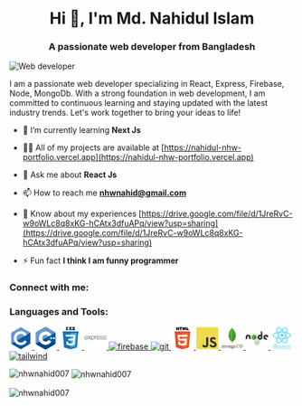 <h1 align="center">Hi 👋, I'm Md. Nahidul Islam</h1>
<h3 align="center">A passionate web developer from Bangladesh</h3>

![Web developer](https://i.ibb.co/n1rMGDP/banner-web.png)

I am a passionate web developer specializing in React, Express, Firebase, Node, MongoDb. With a strong foundation in web development, I am committed to continuous learning and staying updated with the latest industry trends. Let's work together to bring your ideas to life!

- 🌱 I’m currently learning **Next Js**

- 👨‍💻 All of my projects are available at [https://nahidul-nhw-portfolio.vercel.app](https://nahidul-nhw-portfolio.vercel.app)

- 💬 Ask me about **React Js**

- 📫 How to reach me **nhwnahid@gmail.com**

- 📄 Know about my experiences [https://drive.google.com/file/d/1JreRvC-w9oWLc8q8xKG-hCAtx3dfuAPq/view?usp=sharing](https://drive.google.com/file/d/1JreRvC-w9oWLc8q8xKG-hCAtx3dfuAPq/view?usp=sharing)

- ⚡ Fun fact **I think I am funny programmer**

<h3 align="left">Connect with me:</h3>
<p align="left">
</p>

  <h3 align="left">Languages and Tools:</h3>
<p align="left"> <a href="https://www.cprogramming.com/" target="_blank" rel="noreferrer"> <img src="https://raw.githubusercontent.com/devicons/devicon/master/icons/c/c-original.svg" alt="c" width="40" height="40"/> </a> <a href="https://www.w3schools.com/cpp/" target="_blank" rel="noreferrer"> <img src="https://raw.githubusercontent.com/devicons/devicon/master/icons/cplusplus/cplusplus-original.svg" alt="cplusplus" width="40" height="40"/> </a> <a href="https://www.w3schools.com/css/" target="_blank" rel="noreferrer"> <img src="https://raw.githubusercontent.com/devicons/devicon/master/icons/css3/css3-original-wordmark.svg" alt="css3" width="40" height="40"/> </a> <a href="https://expressjs.com" target="_blank" rel="noreferrer"> <img src="https://raw.githubusercontent.com/devicons/devicon/master/icons/express/express-original-wordmark.svg" alt="express" width="40" height="40"/> </a> <a href="https://firebase.google.com/" target="_blank" rel="noreferrer"> <img src="https://www.vectorlogo.zone/logos/firebase/firebase-icon.svg" alt="firebase" width="40" height="40"/> </a> <a href="https://git-scm.com/" target="_blank" rel="noreferrer"> <img src="https://www.vectorlogo.zone/logos/git-scm/git-scm-icon.svg" alt="git" width="40" height="40"/> </a> <a href="https://www.w3.org/html/" target="_blank" rel="noreferrer"> <img src="https://raw.githubusercontent.com/devicons/devicon/master/icons/html5/html5-original-wordmark.svg" alt="html5" width="40" height="40"/> </a> <a href="https://developer.mozilla.org/en-US/docs/Web/JavaScript" target="_blank" rel="noreferrer"> <img src="https://raw.githubusercontent.com/devicons/devicon/master/icons/javascript/javascript-original.svg" alt="javascript" width="40" height="40"/> </a> <a href="https://www.mongodb.com/" target="_blank" rel="noreferrer"> <img src="https://raw.githubusercontent.com/devicons/devicon/master/icons/mongodb/mongodb-original-wordmark.svg" alt="mongodb" width="40" height="40"/> </a> <a href="https://nodejs.org" target="_blank" rel="noreferrer"> <img src="https://raw.githubusercontent.com/devicons/devicon/master/icons/nodejs/nodejs-original-wordmark.svg" alt="nodejs" width="40" height="40"/> </a> <a href="https://reactjs.org/" target="_blank" rel="noreferrer"> <img src="https://raw.githubusercontent.com/devicons/devicon/master/icons/react/react-original-wordmark.svg" alt="react" width="40" height="40"/> </a> <a href="https://tailwindcss.com/" target="_blank" rel="noreferrer"> <img src="https://www.vectorlogo.zone/logos/tailwindcss/tailwindcss-icon.svg" alt="tailwind" width="40" height="40"/> </a> </p>


<p><img align="left" src="https://github-readme-stats.vercel.app/api/top-langs?username=nhwnahid007&show_icons=true&locale=en&layout=compact" alt="nhwnahid007" /></p>

<p>&nbsp;<img align="center" src="https://github-readme-stats.vercel.app/api?username=nhwnahid007&show_icons=true&locale=en" alt="nhwnahid007" /></p>

<p><img align="center" src="https://github-readme-streak-stats.herokuapp.com/?user=nhwnahid007&" alt="nhwnahid007" /></p>
